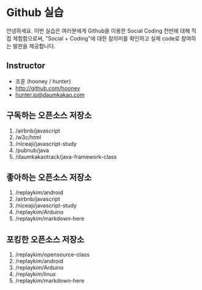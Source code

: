 # Github 실습

안녕하세요. 이번 실습은 여러분에게 Github을 이용한 Social Coding 전반에 대해 직접 체험함으로써, "Social + Coding"에 대한 참의미를 확인하고 실제 code로 참여하는 발판을 제공합니다.

## Instructor
- 조훈 (hooney / hunter)
- http://github.com/hooney
- hunter.jo@daumkakao.com

## 구독하는 오픈소스 저장소

1. /airbnb/javascript
2. /w3c/html
3. /niceaji/javascript-study
4. /pubnub/java
5. /daumkakaotrack/java-framework-class

## 좋아하는 오픈소스 저장소

1. /replaykim/android
2. /airbnb/javascript
3. /niceaji/javascript-study
4. /replaykim/Arduino
5. /replaykim/markdown-here

## 포킹한 오픈소스 저장소

1. /replaykim/opensource-class
2. /replaykim/android
3. /replaykim/Arduino
4. /replaykim/linux
5. /replaykim/markdown-here

